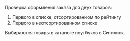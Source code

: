 Проверка оформления заказа для двух товаров:
1. Первого в списке, отсортированном по рейтингу
2. Первого в неотсортированном списке

Выбираются товары в каталоге ноутбуков в Ситилинк.
